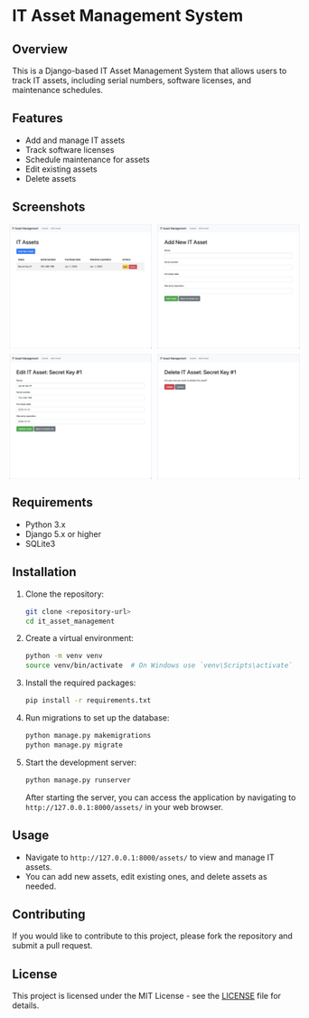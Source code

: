 # IT Asset Management System

## Overview
This is a Django-based IT Asset Management System that allows users to track IT assets, including serial numbers, software licenses, and maintenance schedules.

## Features
- Add and manage IT assets
- Track software licenses
- Schedule maintenance for assets
- Edit existing assets
- Delete assets

## Screenshots

<div style="display: flex; justify-content: center; gap: 10px;">
  <img src="./screenshots/screenshot1.png" alt="Screenshot 1" width="50%">
  <img src="./screenshots/screenshot2.png" alt="Screenshot 2" width="50%">
</div>

<div style="display: flex; justify-content: center; gap: 10px; margin-top: 10px;" >
  <img src="./screenshots/screenshot3.png" alt="Screenshot 3" width="50%">
  <img src="./screenshots/screenshot4.png" alt="Screenshot 4" width="50%">
</div>

## Requirements
- Python 3.x
- Django 5.x or higher
- SQLite3 

## Installation

1. Clone the repository:
   ```bash
   git clone <repository-url>
   cd it_asset_management
   ```

2. Create a virtual environment:
   ```bash
   python -m venv venv
   source venv/bin/activate  # On Windows use `venv\Scripts\activate`
   ```

3. Install the required packages:
   ```bash
   pip install -r requirements.txt
   ```

4. Run migrations to set up the database:
   ```bash
   python manage.py makemigrations
   python manage.py migrate
   ```

5. Start the development server:
   ```bash
   python manage.py runserver
   ```

   After starting the server, you can access the application by navigating to `http://127.0.0.1:8000/assets/` in your web browser.

## Usage
- Navigate to `http://127.0.0.1:8000/assets/` to view and manage IT assets.
- You can add new assets, edit existing ones, and delete assets as needed.

## Contributing
If you would like to contribute to this project, please fork the repository and submit a pull request.

## License
This project is licensed under the MIT License - see the [LICENSE](https://choosealicense.com/licenses/mit/) file for details.